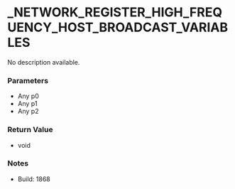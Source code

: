 # _NETWORK_REGISTER_HIGH_FREQUENCY_HOST_BROADCAST_VARIABLES

No description available.

### Parameters
* Any p0
* Any p1
* Any p2

### Return Value
* void

### Notes
* Build: 1868

